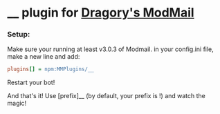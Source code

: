 # __ plugin for [Dragory's ModMail](https://github.com/dragory/modmailbot)

### Setup: ###
Make sure your running at least v3.0.3 of Modmail.
in your config.ini file, make a new line and add:  
```ini
plugins[] = npm:MMPlugins/__
```
Restart your bot!

And that's it!
Use [prefix]__ (by default, your prefix is !) and watch the magic!
